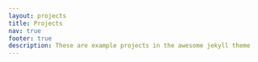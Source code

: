 ```yaml
---
layout: projects
title: Projects
nav: true
footer: true
description: These are example projects in the awesome jekyll theme
---
```

